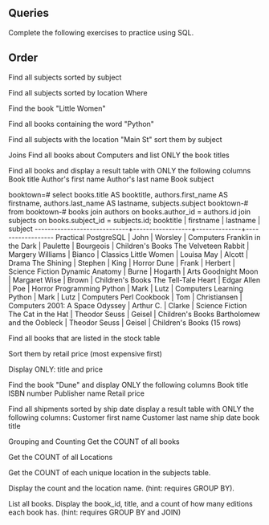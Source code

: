 ## Queries
Complete the following exercises to practice using SQL.

## Order
Find all subjects sorted by subject

Find all subjects sorted by location
Where

Find the book "Little Women"

Find all books containing the word "Python"

Find all subjects with the location "Main St" sort them by subject

Joins
Find all books about Computers and list ONLY the book titles

Find all books and display a result table with ONLY the following columns
Book title
Author's first name
Author's last name
Book subject

booktown=# select books.title AS booktitle, authors.first_name AS firstname, authors.last_name AS lastname, subjects.subject
booktown-# from
booktown-# books join authors on books.author_id = authors.id join subjects on books.subject_id = subjects.id;
          booktitle          |    firstname     |   lastname   |     subject
-----------------------------+------------------+--------------+------------------
 Practical PostgreSQL        | John             | Worsley      | Computers
 Franklin in the Dark        | Paulette         | Bourgeois    | Children's Books
 The Velveteen Rabbit        | Margery Williams | Bianco       | Classics
 Little Women                | Louisa May       | Alcott       | Drama
 The Shining                 | Stephen          | King         | Horror
 Dune                        | Frank            | Herbert      | Science Fiction
 Dynamic Anatomy             | Burne            | Hogarth      | Arts
 Goodnight Moon              | Margaret Wise    | Brown        | Children's Books
 The Tell-Tale Heart         | Edgar Allen      | Poe          | Horror
 Programming Python          | Mark             | Lutz         | Computers
 Learning Python             | Mark             | Lutz         | Computers
 Perl Cookbook               | Tom              | Christiansen | Computers
 2001: A Space Odyssey       | Arthur C.        | Clarke       | Science Fiction
 The Cat in the Hat          | Theodor Seuss    | Geisel       | Children's Books
 Bartholomew and the Oobleck | Theodor Seuss    | Geisel       | Children's Books
(15 rows)

Find all books that are listed in the stock table

Sort them by retail price (most expensive first)

Display ONLY: title and price

Find the book "Dune" and display ONLY the following columns
Book title
ISBN number
Publisher name
Retail price

Find all shipments sorted by ship date display a result table with ONLY the following columns:
Customer first name
Customer last name
ship date
book title

Grouping and Counting
Get the COUNT of all books

Get the COUNT of all Locations

Get the COUNT of each unique location in the subjects table. 

Display the count and the location name. (hint: requires GROUP BY).

List all books. Display the book_id, title, and a count of how many editions each book has. (hint: requires GROUP BY and JOIN)
